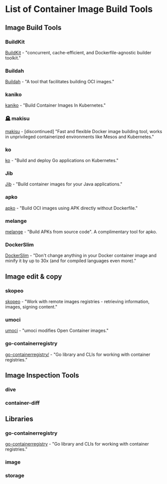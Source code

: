 # List of Container Image Build Tools

## Image Build Tools

### BuildKit

<a href="https://github.com/moby/buildkit">BuildKit</a> - "concurrent, cache-efficient, and Dockerfile-agnostic builder toolkit."

### Buildah

<a href="https://github.com/containers/buildah">Buildah</a> - "A tool that facilitates building OCI images."

### kaniko

<a href="https://github.com/GoogleContainerTools/kaniko">kaniko</a> - "Build Container Images In Kubernetes."

### 🪦 makisu

<a href="https://github.com/uber-archive/makisu">makisu</a> - [discontinued] "Fast and flexible Docker image building tool, works in unprivileged containerized environments like Mesos and Kubernetes."

### ko

<a href="https://github.com/ko-build/ko">ko</a> - "Build and deploy Go applications on Kubernetes."

### Jib

<a href="https://github.com/GoogleContainerTools/jib">Jib</a> - "Build container images for your Java applications."

### apko

<a href="https://github.com/chainguard-dev/apko">apko</a> - "Build OCI images using APK directly without Dockerfile."

### melange

<a href="https://github.com/chainguard-dev/melange">melange</a> - "Build APKs from source code". A complimentary tool for apko.

### DockerSlim

<a href="https://github.com/docker-slim/docker-slim">DockerSlim</a> - "Don't change anything in your Docker container image and minify it by up to 30x (and for compiled languages even more)."


## Image edit & copy

### skopeo

<a href="https://github.com/containers/skopeo">skopeo</a> - "Work with remote images registries - retrieving information, images, signing content."

### umoci

<a href="https://github.com/opencontainers/umoci">umoci</a> - "umoci modifies Open Container images."

### go-containerregistry

<a href="https://github.com/google/go-containerregistry">go-containerregistry/</a> - "Go library and CLIs for working with container registries."


## Image Inspection Tools

### dive

### container-diff


## Libraries

### go-containerregistry

<a href="https://github.com/google/go-containerregistry">go-containerregistry</a> - "Go library and CLIs for working with container registries."

### image

### storage